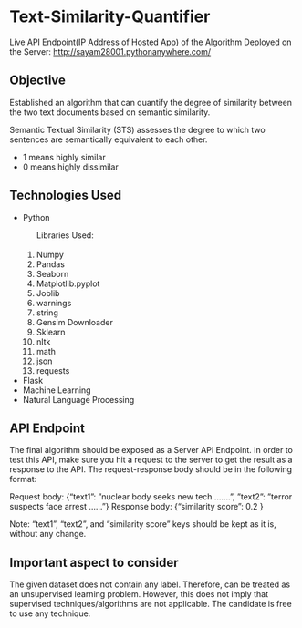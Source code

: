 # Text-Similarity-Quantifier

Live API Endpoint(IP Address of Hosted App) of the Algorithm Deployed on the Server: http://sayam28001.pythonanywhere.com/

## Objective

Established an algorithm that can quantify the degree of similarity between the two text documents based on semantic similarity. 

Semantic Textual Similarity (STS) assesses the degree to which two sentences
are semantically equivalent to each other.
<ul>
  <li>1 means highly similar</li>
  <li>0 means highly dissimilar</li>
</ul>

## Technologies Used

<ul>
  <li>Python</li>
    <ol>Libraries Used:<br><br>
      <li>Numpy</li>
      <li>Pandas</li>
      <li>Seaborn</li>
      <li>Matplotlib.pyplot</li>
      <li>Joblib</li>
      <li>warnings</li>
      <li>string</li>
      <li>Gensim Downloader</li>
      <li>Sklearn</li>
      <li>nltk</li>
      <li>math</li>
      <li>json</li>
      <li>requests</li>
    </ol>
  <li>Flask</li>
  <li>Machine Learning</li>
  <li>Natural Language Processing</li>
</ul>

## API Endpoint

The final algorithm should be exposed as a Server API Endpoint. In order to test this API, make sure you hit a request to the server to get the result as a response to the API. The request-response body should be in the following format:

Request body: {“text1”: ”nuclear body seeks new tech …....”, ”text2”: ”terror suspects face arrest ……”}
Response body: {“similarity score”: 0.2 }

Note: “text1”, “text2”, and “similarity score” keys should be kept as it is, without any change.

## Important aspect to consider

<p>The given dataset does not contain any label. Therefore, can be treated as an unsupervised learning problem. However, this does not imply that supervised techniques/algorithms are not applicable. The candidate is free to use any technique.</p>
 



